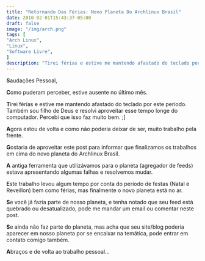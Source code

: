 ```yaml
---
title: "Retornando Das Férias: Novo Planeta Do Archlinux Brasil"
date: 2010-02-01T15:43:37-05:00
draft: false
image: "/img/arch.png"
tags: [
"Arch Linux",
"Linux",
"Software Livre",
]
description: "Tirei férias e estive me mantendo afastado do teclado por este período. Também sou filho de Deus e resolvi aproveitar esse tempo longe do computador. Percebi que isso faz muito bem. ;]"
---
```

**S**audações Pessoal,

**C**omo puderam perceber, estive ausente no último mês.

**T**irei férias e estive me mantendo afastado do teclado por este período. Também sou filho de Deus e resolvi aproveitar esse tempo longe do computador. Percebi que isso faz muito bem. ;]

**A**gora estou de volta e como não poderia deixar de ser, muito trabalho pela frente.

**G**ostaria de aproveitar este post para informar que finalizamos os trabalhos em cima do novo planeta do Archlinux Brasil.

**A** antiga ferramenta que utilizávamos para o planeta (agregador de feeds) estava apresentando algumas falhas e resolvemos mudar.

**E**ste trabalho levou algum tempo por conta do período de festas (Natal e Reveillon) bem como férias, mas finalmente o novo planeta está no ar.

**S**e você já fazia parte de nosso planeta, e tenha notado que seu feed está quebrado ou desatualizado, pode me mandar um email ou comentar neste post.

**S**e ainda não faz parte do planeta, mas acha que seu site/blog poderia aparecer em nosso planeta por se encaixar na temática, pode entrar em contato comigo também.

**A**braços e de volta ao trabalho pessoal...
